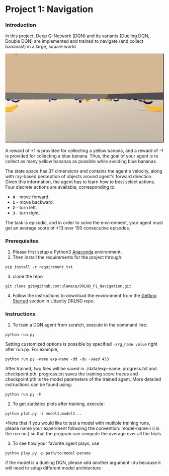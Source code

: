 [//]: # (Image References)

[image1]:results/animation/dddqn-demo.gif "Trained Agent"

# Project 1: Navigation

### Introduction

In this project, Deep Q-Network (DQN) and its variants (Dueling DQN, Double DQN) are implemented and trained to navigate (and collect bananas!) in a large, square world. 

![Trained Agent][image1]

A reward of +1 is provided for collecting a yellow banana, and a reward of -1 is provided for collecting a blue banana.  Thus, the goal of your agent is to collect as many yellow bananas as possible while avoiding blue bananas.  

The state space has 37 dimensions and contains the agent's velocity, along with ray-based perception of objects around agent's forward direction.  Given this information, the agent has to learn how to best select actions.  Four discrete actions are available, corresponding to:
- **`0`** - move forward.
- **`1`** - move backward.
- **`2`** - turn left.
- **`3`** - turn right.

The task is episodic, and in order to solve the environment, your agent must get an average score of +13 over 100 consecutive episodes.

### Prerequisites
1. Please first setup a Python3 [Anaconda](https://www.anaconda.com/download) environment. 
2. Then install the requirements for the project through:
```
pip install -r requirement.txt
```
3. clone the repo
```
git clone git@github.com:ulamaca/DRLND_P1_Navigation.git
```
4. Follow the instructions to download the environment from the [Getting Started](https://github.com/udacity/deep-reinforcement-learning/tree/master/p1_navigation) section in Udacity DRLND repo.

### Instructions
1. To train a DQN agent from scratch, execute in the command line:
```
python run.py  
```
Setting customized options is possible by specified ```-arg_name value``` right after run.py. For example,
```
python run.py -name exp-name -dd -du -seed 453
```
After trained, two files will be saved in ./data/exp-name: progress.txt and checkpoint.pth. progress.txt saves the training score traces and checkpoint.pth is the model parameters of the trained agent.
More detailed instructions can be found using:
```
python run.py -h
```
2. To get statistics plots after training, execute:
```
python plot.py -l model1,model2...
```
*Note that if you would like to test a model with mutliple training runs, please name your experiment follwoing the convention: model-name-i (i is the run no.) so that the program can compute the average over all the trials. 

3. To see how your favorite agent plays, use
```
python play.py -p path/to/model-params 
```
if the model is a dueling DQN, please add another argument -du because it will need to setup different model architecture
